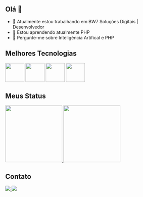 ## Olá 👋
- 🔭 Atualmente estou trabalhando em BW7 Soluções Digitais | Desenvolvedor
- 🌱 Estou aprendendo atualmente PHP
- 💬 Pergunte-me sobre Inteligência Artifical e PHP

## Melhores Tecnologias
<div>
  <img src="https://cdn.jsdelivr.net/gh/devicons/devicon@latest/icons/javascript/javascript-original.svg" width="60"/>
    <img src="https://cdn.jsdelivr.net/gh/devicons/devicon@latest/icons/bootstrap/bootstrap-original-wordmark.svg"width="60" />
  <img src="https://cdn.jsdelivr.net/gh/devicons/devicon@latest/icons/php/php-original.svg" width="60"/>
  <img src="https://cdn.jsdelivr.net/gh/devicons/devicon@latest/icons/mysql/mysql-original-wordmark.svg" width="60" />
</div>

## Meus Status

<div>
  <a href="https://github.com/nesantana">
  <img height="180em" src="https://github-readme-stats.vercel.app/api/top-langs/?username=mathSeleguim&layout-compact&langs_count-7&theme=dark"/> 
  <img height="180em"src="https://github-readme-stats.vercel.app/api?username=mathSeleguim&show_icons=true&theme=dark&include_all_commits=true&count_private-true"/>
  </a>
</div>

## Contato

<div>
  <a href="https://www.instagram.com/wmatheusz_/?igsh=OXpzNHRvZHJzZW5l#" target="_blank">
  <img src="https://img.shields.io/badge/Instagram-E4405F?style=for-the-badge&logo=instagram&logoColor=white"/>
  </a>
  <a href="https://www.linkedin.com/in/matheus-seleguim-06b8b4370" target="_blank">
  <img src="https://img.shields.io/badge/LinkedIn-0077B5?style=for-the-badge&logo=linkedin&logoColor=white"/>
  </a>
</div>
